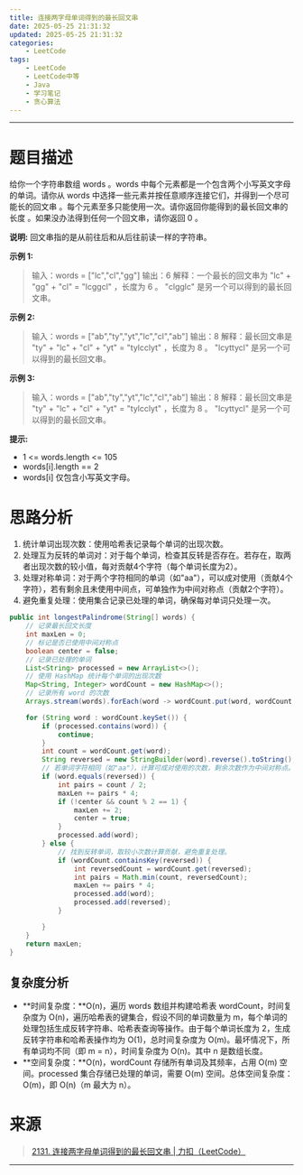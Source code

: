 ```yaml
---
title: 连接两字母单词得到的最长回文串
date: 2025-05-25 21:31:32
updated: 2025-05-25 21:31:32
categories:
    - LeetCode
tags:
    - LeetCode
    - LeetCode中等
    - Java
    - 学习笔记
    - 贪心算法
---
```

---

# 题目描述

给你一个字符串数组 words 。words 中每个元素都是一个包含两个小写英文字母的单词。请你从 words 中选择一些元素并按任意顺序连接它们，并得到一个尽可能长的回文串 。每个元素至多只能使用一次。请你返回你能得到的最长回文串的长度 。如果没办法得到任何一个回文串，请你返回 0 。

**说明:**
回文串指的是从前往后和从后往前读一样的字符串。

**示例 1:**
> 输入：words = ["lc","cl","gg"]
> 输出：6
> 解释：一个最长的回文串为 "lc" + "gg" + "cl" = "lcggcl" ，长度为 6 。
> "clgglc" 是另一个可以得到的最长回文串。

**示例 2:**
> 输入：words = ["ab","ty","yt","lc","cl","ab"]
> 输出：8
> 解释：最长回文串是 "ty" + "lc" + "cl" + "yt" = "tylcclyt" ，长度为 8 。
> "lcyttycl" 是另一个可以得到的最长回文串。

**示例 3:**
> 输入：words = ["ab","ty","yt","lc","cl","ab"]
> 输出：8
> 解释：最长回文串是 "ty" + "lc" + "cl" + "yt" = "tylcclyt" ，长度为 8 。
> "lcyttycl" 是另一个可以得到的最长回文串。

**提示:**
* 1 <= words.length <= 105
* words[i].length == 2
* words[i] 仅包含小写英文字母。

<!-- more -->

# 思路分析

1. 统计单词出现次数：使用哈希表记录每个单词的出现次数。
2. 处理互为反转的单词对：对于每个单词，检查其反转是否存在。若存在，取两者出现次数的较小值，每对贡献4个字符（每个单词长度为2）。
3. 处理对称单词：对于两个字符相同的单词（如"aa"），可以成对使用（贡献4个字符），若有剩余且未使用中间点，可单独作为中间对称点（贡献2个字符）。
4. 避免重复处理：使用集合记录已处理的单词，确保每对单词只处理一次。

```java
public int longestPalindrome(String[] words) {
    // 记录最长回文长度
    int maxLen = 0;
    // 标记是否已使用中间对称点
    boolean center = false;
    // 记录已处理的单词
    List<String> processed = new ArrayList<>();
    // 使用 HashMap 统计每个单词的出现次数
    Map<String, Integer> wordCount = new HashMap<>();
    // 记录所有 word 的次数
    Arrays.stream(words).forEach(word -> wordCount.put(word, wordCount.getOrDefault(word, 0) + 1));

    for (String word : wordCount.keySet()) {
        if (processed.contains(word)) {
            continue;
        }
        int count = wordCount.get(word);
        String reversed = new StringBuilder(word).reverse().toString();
        // 若单词字符相同（如"aa"），计算可成对使用的次数，剩余次数作为中间对称点。
        if (word.equals(reversed)) {
            int pairs = count / 2;
            maxLen += pairs * 4;
            if (!center && count % 2 == 1) {
                maxLen += 2;
                center = true;
            }
            processed.add(word);
        } else {
            // 找到反转单词，取较小次数计算贡献，避免重复处理。
            if (wordCount.containsKey(reversed)) {
                int reversedCount = wordCount.get(reversed);
                int pairs = Math.min(count, reversedCount);
                maxLen += pairs * 4;
                processed.add(word);
                processed.add(reversed);
            }

        }
    }
    return maxLen;
}
```

## 复杂度分析

* **时间复杂度：**O(n)，遍历 words 数组并构建哈希表 wordCount，时间复杂度为 O(n)，遍历哈希表的键集合，假设不同的单词数量为 m，每个单词的处理包括生成反转字符串、哈希表查询等操作。由于每个单词长度为 2，生成反转字符串和哈希表操作均为 O(1)，总时间复杂度为 O(m)。最坏情况下，所有单词均不同（即 m = n），时间复杂度为 O(n)。其中 n 是数组长度。
* **空间复杂度：**O(n)，wordCount 存储所有单词及其频率，占用 O(m) 空间。processed 集合存储已处理的单词，需要 O(m) 空间。总体空间复杂度：O(m)，即 O(n)（m 最大为 n）。

# 来源

> [2131. 连接两字母单词得到的最长回文串 | 力扣（LeetCode）][1]

---

[1]: https://leetcode.cn/problems/longest-palindrome-by-concatenating-two-letter-words/description/ "2131. 连接两字母单词得到的最长回文串 | 力扣（LeetCode）"
